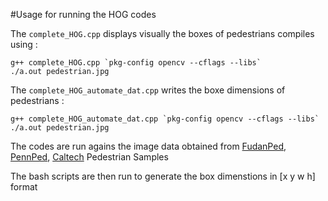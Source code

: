 #Usage for running the HOG codes

The `complete_HOG.cpp` displays visually the boxes of pedestrians compiles using : 
```
g++ complete_HOG.cpp `pkg-config opencv --cflags --libs`
./a.out pedestrian.jpg
```

The `complete_HOG_automate_dat.cpp` writes the boxe dimensions of pedestrians : 
```
g++ complete_HOG_automate_dat.cpp `pkg-config opencv --cflags --libs`
./a.out pedestrian.jpg
```

The codes are run agains the image data obtained from [FudanPed](https://github.com/vishalanand/CV-UCSD/tree/master/Dataset/FudanPed/Recognition), [PennPed](https://github.com/vishalanand/CV-UCSD/tree/master/Dataset/PennPed/Recognition), [Caltech](http://vishalanand.net/CV_UCSD_images/*.jpg) Pedestrian Samples
 
The bash scripts are then run to generate the box dimenstions in 
 [x y w h] format
